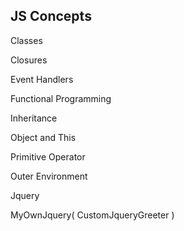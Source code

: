 ## JS Concepts

Classes

Closures

Event Handlers

Functional Programming

Inheritance

Object and This

Primitive Operator

Outer Environment

Jquery

MyOwnJquery( CustomJqueryGreeter )


